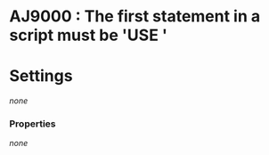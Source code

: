 # AJ9000 : The first statement in a script must be 'USE <DATABASE>'



# Settings

*none*

### Properties

*none*
